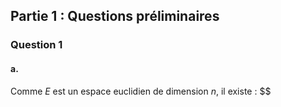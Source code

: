 ## Partie 1 : Questions préliminaires
### Question 1
#### a.
Comme $E$ est un espace euclidien de dimension $n$, il existe : $$